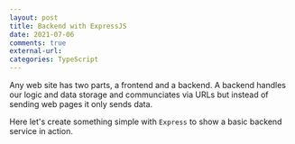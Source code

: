 ```yaml
---
layout: post
title: Backend with ExpressJS
date: 2021-07-06
comments: true
external-url:
categories: TypeScript
---
```


Any web site has two parts, a frontend and a backend. A backend handles our logic and data storage and communciates via URLs but instead of sending web pages it only sends data.

Here let's create something simple with `Express` to show a basic backend service in action. 
